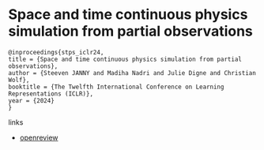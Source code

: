 # Space and time continuous physics simulation from partial observations

```
@inproceedings{stps_iclr24,
title = {Space and time continuous physics simulation from partial observations},
author = {Steeven JANNY and Madiha Nadri and Julie Digne and Christian Wolf},
booktitle = {The Twelfth International Conference on Learning Representations (ICLR)},
year = {2024}
}
```

links
- [openreview](https://openreview.net/forum?id=4yaFQ7181M)

